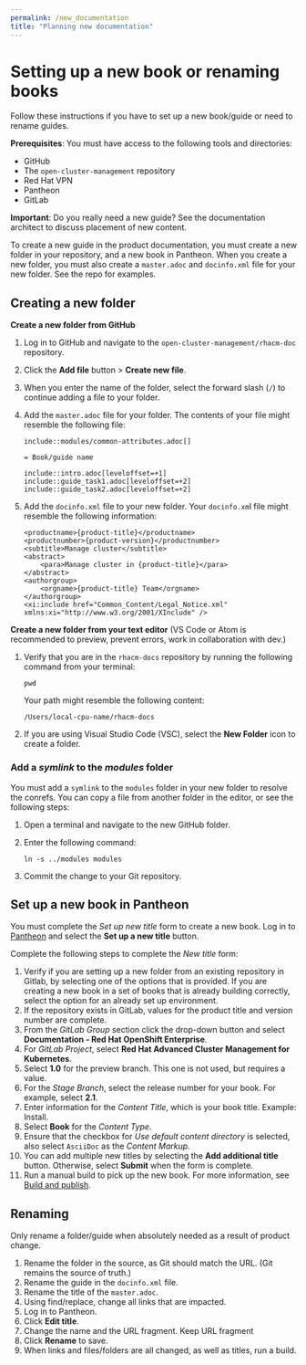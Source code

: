 ```yaml
---
permalink: /new_documentation
title: "Planning new documentation"
---
```


# Setting up a new book or renaming books

Follow these instructions if you have to set up a new book/guide or need to rename guides.

**Prerequisites**: You must have access to the following tools and directories:

* GitHub
* The `open-cluster-management` repository
* Red Hat VPN
* Pantheon
* GitLab

**Important**: Do you really need a new guide? See the documentation architect to discuss placement of new content.

To create a new guide in the product documentation, you must create a new folder in your repository, and a new book in Pantheon. When you create a new folder, you must also create a `master.adoc` and `docinfo.xml` file for your new folder. See the repo for examples. 

## Creating a new folder 

**Create a new folder from GitHub**

1. Log in to GitHub and navigate to the `open-cluster-management/rhacm-doc` repository. 
2. Click the **Add file** button > **Create new file**. 
3. When you enter the name of the folder, select the forward slash (`/`) to continue adding a file to your folder. 
4. Add the `master.adoc` file for your folder. The contents of your file might resemble the following file:

   ```
   include::modules/common-attributes.adoc[]

   = Book/guide name

   include::intro.adoc[leveloffset=+1]
   include::guide_task1.adoc[leveloffset=+2]
   include::guide_task2.adoc[leveloffset=+2]
   ```

5. Add the `docinfo.xml` file to your new folder. Your `docinfo.xm`l file might resemble the following information:

   ```
   <productname>{product-title}</productname>
   <productnumber>{product-version}</productnumber>
   <subtitle>Manage cluster</subtitle>
   <abstract>
       <para>Manage cluster in {product-title}</para>
   </abstract>
   <authorgroup>
       <orgname>{product-title} Team</orgname>
   </authorgroup>
   <xi:include href="Common_Content/Legal_Notice.xml" xmlns:xi="http://www.w3.org/2001/XInclude" />
   ```

**Create a new folder from your text editor**
(VS Code or Atom is recommended to preview, prevent errors, work in collaboration with dev.)

1. Verify that you are in the `rhacm-docs` repository by running the following command from your terminal:
   
   ```
   pwd
   ```
   
   Your path might resemble the following content:
   
   ```
   /Users/local-cpu-name/rhacm-docs
   ```
   
2. If you are using Visual Studio Code (VSC), select the **New Folder** icon to create a folder. 

### Add a _symlink_ to the _modules_ folder 

You must add a `symlink` to the `modules` folder in your new folder to resolve the conrefs. You can copy a file from another folder in the editor, or see the following steps:

1. Open a terminal and navigate to the new GitHub folder.

2. Enter the following command:
   ```
   ln -s ../modules modules
   ```
   
3. Commit the change to your Git repository.

## Set up a new book in Pantheon

You must complete the _Set up new title_ form to create a new book. Log in to [Pantheon](https://pantheon.int.us-west.aws.prod.paas.redhat.com/#/titles/red_hat_advanced_cluster_management_for_kubernetes) and select the **Set up a new title** button. 

Complete the following steps to complete the _New title_ form:
   
   1. Verify if you are setting up a new folder from an existing repository in Gitlab, by selecting one of the options that is provided. If you are creating a new book in a set of books that is already building correctly, select the option for an already set up environment. 
   2. If the repository exists in GitLab, values for the product title and version number are complete.
   3. From the _GitLab Group_ section click the drop-down button and select **Documentation - Red Hat OpenShift Enterprise**.
   4. For _GitLab Project_, select **Red Hat Advanced Cluster Management for Kubernetes**.
   5. Select **1.0** for the preview branch. This one is not used, but requires a value. 
   6. For the _Stage Branch_, select the release number for your book. For example, select **2.1**.
   7. Enter information for the *Content Title*, which is your book title. Example: Install.
   8. Select **Book** for the _Content Type_.
   7. Ensure that the checkbox for _Use default content directory_ is selected, also select `AsciiDoc` as the _Content Markup_.
   8. You can add multiple new titles by selecting the **Add additional title** button. Otherwise, select **Submit** when the form is complete. 
   9. Run a manual build to pick up the new book. For more information, see [Build and publish](arch_builds.md#build-and-publish).

## Renaming 

Only rename a folder/guide when absolutely needed as a result of product change.

   1. Rename the folder in the source, as Git should match the URL. (Git remains the source of truth.)
   2. Rename the guide in the `docinfo.xml` file.
   3. Rename the title of the `master.adoc`.
   4. Using find/replace, change all links that are impacted.
   5. Log in to Pantheon.
   6. Click **Edit title**.
   7. Change the name and the URL fragment. Keep URL fragment 
   8. Click **Rename** to save.
   9. When links and files/folders are all changed, as well as titles, run a build.
   

